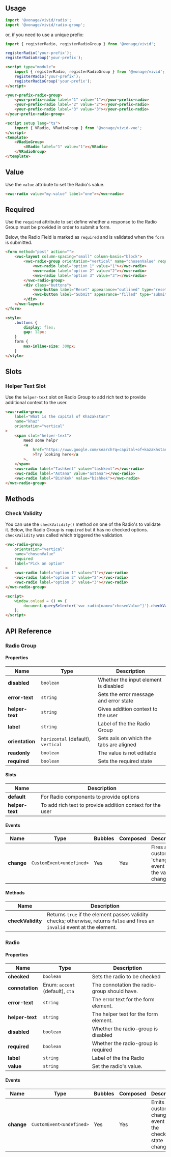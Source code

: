 ## Usage

<vwc-tabs gutters="none">
<vwc-tab label="Web component"></vwc-tab>
<vwc-tab-panel>

```js
import '@vonage/vivid/radio';
import '@vonage/vivid/radio-group';
```

or, if you need to use a unique prefix:

```js
import { registerRadio, registerRadioGroup } from '@vonage/vivid';

registerRadio('your-prefix');
registerRadioGroup('your-prefix');
```

```html preview
<script type="module">
	import { registerRadio, registerRadioGroup } from '@vonage/vivid';
	registerRadio('your-prefix');
	registerRadioGroup('your-prefix');
</script>

<your-prefix-radio-group>
	<your-prefix-radio label="1" value="1"></your-prefix-radio>
	<your-prefix-radio label="2" value="2"></your-prefix-radio>
	<your-prefix-radio label="3" value="3"></your-prefix-radio>
</your-prefix-radio-group>
```

</vwc-tab-panel>
<vwc-tab label="Vue"></vwc-tab>
<vwc-tab-panel>

```html
<script setup lang="ts">
	import { VRadio, VRadioGroup } from '@vonage/vivid-vue';
</script>
<template>
	<VRadioGroup>
		<VRadio label="1" value="1"></VRadio>
	</VRadioGroup>
</template>
```

</vwc-tab-panel>
</vwc-tabs>

## Value

Use the `value` attribute to set the Radio's value.

```html preview
<vwc-radio value="my-value" label="one"></vwc-radio>
```

## Required

Use the `required` attribute to set define whether a response to the Radio Group must be provided in order to submit a form.

Below, the Radio Field is marked as `required` and is validated when the `form` is submitted.

```html preview 365px
<form method="post" action="">
	<vwc-layout column-spacing="small" column-basis="block">
		<vwc-radio-group orientation="vertical" name="chosenValue" required>
			<vwc-radio label="option 1" value="1"></vwc-radio>
			<vwc-radio label="option 2" value="2"></vwc-radio>
			<vwc-radio label="option 3" value="3"></vwc-radio>
		</vwc-radio-group>
		<div class="buttons">
			<vwc-button label="Reset" appearance="outlined" type="reset"></vwc-button>
			<vwc-button label="Submit" appearance="filled" type="submit"></vwc-button>
		</div>
	</vwc-layout>
</form>

<style>
	.buttons {
		display: flex;
		gap: 12px;
	}
	form {
		max-inline-size: 300px;
	}
</style>
```

## Slots

### Helper Text Slot

Use the `helper-text` slot on Radio Group to add rich text to provide additional context to the user.

```html preview
<vwc-radio-group
	label="What is the capital of Khazakstan?"
	name="khaz"
	orientation="vertical"
>
	<span slot="helper-text">
		Need some help?
		<a
			href="https://www.google.com/search?q=capital+of+kazakhstan&rlz=1C5CHFA_enGB1094GB1095&oq=capital+of+khaz"
			>Try looking here</a
		>.
	</span>
	<vwc-radio label="Tashkent" value="tashkent"></vwc-radio>
	<vwc-radio label="Astana" value="astana"></vwc-radio>
	<vwc-radio label="Bishkek" value="bishkek"></vwc-radio>
</vwc-radio-group>
```

## Methods

### Check Validity

You can use the `checkValidity()` method on one of the Radio's to validate it.
Below, the Radio Group is `required` but it has no checked options. `checkValidity` was called which triggered the validation.

```html preview
<vwc-radio-group
	orientation="vertical"
	name="chosenValue"
	required
	label="Pick an option"
>
	<vwc-radio label="option 1" value="1"></vwc-radio>
	<vwc-radio label="option 2" value="2"></vwc-radio>
	<vwc-radio label="option 3" value="3"></vwc-radio>
</vwc-radio-group>

<script>
	window.onload = () => {
		document.querySelector('vwc-radio[name="chosenValue"]').checkValidity();
	};
</script>
```

## API Reference

### Radio Group

#### Properties

<div class="table-wrapper">

| Name            | Type                               | Description                             |
| --------------- | ---------------------------------- | --------------------------------------- |
| **disabled**    | `boolean`                          | Whether the input element is disabled   |
| **error-text**  | `string`                           | Sets the error message and error state  |
| **helper-text** | `string`                           | Gives addition context to the user      |
| **label**       | `string`                           | Label of the the Radio Group            |
| **orientation** | `horizontal` (default), `vertical` | Sets axis on which the tabs are aligned |
| **readonly**    | `boolean`                          | The value is not editable               |
| **required**    | `boolean`                          | Sets the required state                 |

</div>

#### Slots

<div class="table-wrapper">

| Name            | Description                                               |
| --------------- | --------------------------------------------------------- |
| **default**     | For Radio components to provide options                   |
| **helper-text** | To add rich text to provide addition context for the user |

</div>

#### Events

<div class="table-wrapper">

| Name       | Type                     | Bubbles | Composed | Description                                          |
| ---------- | ------------------------ | ------- | -------- | ---------------------------------------------------- |
| **change** | `CustomEvent<undefined>` | Yes     | Yes      | Fires a custom 'change' event when the value changes |

</div>

#### Methods

<div class="table-wrapper">

| Name              | Description                                                                                                                   |
| ----------------- | ----------------------------------------------------------------------------------------------------------------------------- |
| **checkValidity** | Returns `true` if the element passes validity checks; otherwise, returns `false` and fires an `invalid` event at the element. |

</div>

### Radio

#### Properties

<div class="table-wrapper">

| Name            | Type                            | Description                                  |
| --------------- | ------------------------------- | -------------------------------------------- |
| **checked**     | `boolean`                       | Sets the radio to be checked                 |
| **connotation** | Enum: `accent` (default), `cta` | The connotation the radio-group should have. |
| **error-text**  | `string`                        | The error text for the form element.         |
| **helper-text** | `string`                        | The helper text for the form element.        |
| **disabled**    | `boolean`                       | Whether the radio-group is disabled          |
| **required**    | `boolean`                       | Whether the radio-group is required          |
| **label**       | `string`                        | Label of the the Radio                       |
| **value**       | `string`                        | Set the radio's value.                       |

</div>

#### Events

<div class="table-wrapper">

| Name       | Type                     | Bubbles | Composed | Description                                                |
| ---------- | ------------------------ | ------- | -------- | ---------------------------------------------------------- |
| **change** | `CustomEvent<undefined>` | Yes     | Yes      | Emits a custom change event when the checked state changes |

</div>
